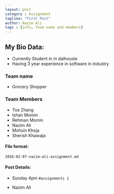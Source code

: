```yaml
---
layout: post
category : Assignment
tagline: "First Post"
author: Nazim Ali
tags : [info, Team name and members]
---
```


## My Bio Data:
- Currently Student in in dalhousie
- Having 3 year experience in software in industry


### Team name
- Grocery Shopper

### Team Members
- Toa Zhang
- Ishan Momin
- Rehman Momin
- Nazim Ali
- Mohsin Khoja
- Sherish Khawaja

#### File format:
`2016-02-07-nazim-ali-assignment.md`


#### Post Details:
- Sunday 4pm `#assignments 1`

- Nazim Ali
